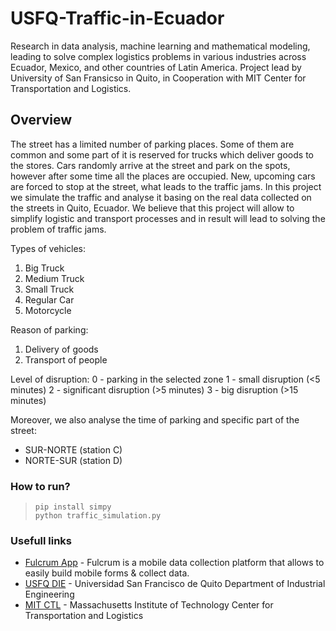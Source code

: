 # USFQ-Traffic-in-Ecuador
Research in data analysis, machine learning and mathematical modeling, leading to solve complex logistics problems in various industries across Ecuador, Mexico, and other countries of Latin America. Project lead by University of San Fransicso in Quito, in Cooperation with MIT Center for Transportation and Logistics.


## Overview

The street has a limited number of parking places. Some of them are common and some part of it is reserved for trucks which deliver goods to the stores. Cars randomly arrive at the street and park on the spots, however after some time all the places are occupied. New, upcoming cars are forced to stop at the street, what leads to the traffic jams. In this project we simulate the traffic and analyse it basing on the real data collected on the streets in Quito, Ecuador. We believe that this project will allow to simplify logistic and transport processes and in result will lead to solving the problem of traffic jams.

Types of vehicles:
1. Big Truck
2. Medium Truck
3. Small Truck
4. Regular Car
5. Motorcycle

Reason of parking:
1. Delivery of goods
2. Transport of people

Level of disruption:
0 - parking in the selected zone
1 - small disruption (<5 minutes)
2 - significant disruption (>5 minutes)
3 - big disruption (>15 minutes)

Moreover, we also analyse the time of parking and specific part of the street:
- SUR-NORTE (station C)
- NORTE-SUR (station D)



### How to run?
>~~~~
>pip install simpy
>python traffic_simulation.py
>~~~~



### Usefull links

* [Fulcrum App](https://www.fulcrumapp.com/) - Fulcrum is a mobile data collection platform that allows to easily build mobile forms & collect data.
* [USFQ DIE](https://www.usfq.edu.ec/programas_academicos/colegios/politecnico/Paginas/default.aspx) - Universidad San Francisco de Quito Department of Industrial Engineering
* [MIT CTL](https://ctl.mit.edu/) - Massachusetts Institute of Technology
 Center for Transportation and Logistics

